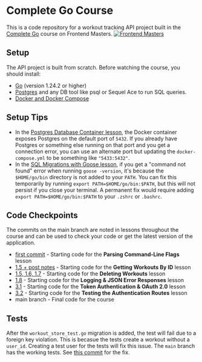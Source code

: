 # Complete Go Course
This is a code repository for a workout tracking API project built in the [Complete Go](https://frontendmasters.com/courses/complete-go) course on Frontend Masters.
[![Frontend Masters](https://static.frontendmasters.com/assets/brand/logos/full.png)](https://frontendmasters.com/courses/complete-go)

## Setup

The API project is built from scratch. Before watching the course, you should install:
- [Go](https://go.dev/doc/install) (version 1.24.2 or higher)
- [Postgres](https://www.postgresql.org/download/) and any DB tool like psql or Sequel Ace to run SQL queries.
- [Docker and Docker Compose](https://www.docker.com/)

## Setup Tips
- In the [Postgres Database Container lesson][database], the Docker container exposes Postgres on the default port of `5432`. If you already have Postgres or something else running on that port and you get a connection error, you can use an alternate port but updating the `docker-compose.yml` to be something like `"5433:5432"`.
- In the [SQL Migrations with Goose lesson][goose], if you get a "command not found" error when running `goose -version`, it's because the `$HOME/go/bin` directory is not added to your `PATH`. You can fix this temporarily by running `export PATH=$HOME/go/bin:$PATH`, but this will not persist if you close your terminal. A permanent fix would require adding `export PATH=$HOME/go/bin:$PATH` to your `.zshrc` or `.bashrc`.

## Code Checkpoints

The commits on the main branch are noted in lessons throughout the course and can be used to check your code or get the latest version of the application.
- [first commit][commit15] - Starting code for the **Parsing Command-Line Flags** lesson
- [1.5 + post notes][commit15] - Starting code for the **Getting Workouts By ID** lesson
- [1.5, 1.6, 1.7][commit17] - Starting code for the **Deleting Workouts** lesson
- [1.8][commit18] - Starting code for the **Logging & JSON Error Responses** lesson
- [3.1][commit31] - Starting code for the **Token Authentication & OAuth 2.0** lesson
- [3.2][commit32] - Starting code for the **Testing the Authentication Routes** lesson
- main branch - Final code for the course

[database]: https://frontendmasters.com/courses/complete-go/postgres-database-docker-container/
[goose]: https://rc.frontendmasters.com/courses/complete-go/sql-migrations-with-goose/
[commit0]: https://github.com/Melkeydev/fem-project-live/commit/050148ae8ee404d63a854b5f2d009168cdd7ffe7
[commit15]: https://github.com/Melkeydev/fem-project-live/commit/906b53e39aa4d99507a0fb0e8005f22966746694
[commit17]: https://github.com/Melkeydev/fem-project-live/commit/420a1a8910e528b3fa6af48a901b68502b0ee3e4
[commit18]: https://github.com/Melkeydev/fem-project-live/commit/0152bf2362188f2a6e496afe5082ca588376dcbf
[commit31]: https://github.com/Melkeydev/fem-project-live/commit/0f82adb67aaff0ba7ee51dd8fc5bc1e55cedde07
[commit32]: https://github.com/Melkeydev/fem-project-live/commit/efb3ae2bad4c15f1f77bb63279da77ae9f075715

## Tests

After the `workout_store_test.go` migration is added, the test will fail due to a foreign key violation. This is becasue the tests create a workout without a `user_id`. Creating a test user for the tests will fix this issue. The `main` branch has the working tests. See [this commit](https://github.com/Melkeydev/fem-project-live/commit/3d6880e49e638b1c319acbbacb3e4fa9bebc53d5) for the fix.
